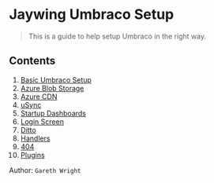# Jaywing Umbraco Setup
> This is a guide to help setup Umbraco in the right way.

## Contents

1. [Basic Umbraco Setup](baseumbracosetup.md)
2. [Azure Blob Storage](azureblobstorage.md)
3. [Azure CDN](azurecdn.md)
4. [uSync](azurecdn.md)
5. [Startup Dashboards](startupdashboards.md)
6. [Login Screen](loginscreen.md)
7. [Ditto](ditto.md)
8. [Handlers](handlers.md)
9. [404](404.md)
10. [Plugins](plugins.md)

Author: `Gareth Wright`
